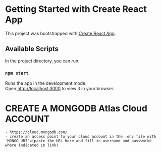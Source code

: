 # Getting Started with Create React App

This project was bootstrapped with [Create React App](https://github.com/facebook/create-react-app).

## Available Scripts

In the project directory, you can run:

### `npm start`

Runs the app in the development mode.\
Open [http://localhost:3000](http://localhost:3000) to view it in your browser.

# CREATE A MONGODB Atlas Cloud ACCOUNT

    - https://cloud.mongodb.com/
    - create an access point to your cloud account in the .env file with `MONGO_URI`=(paste the URL here and fill in username and passworkd where indicated in link)
